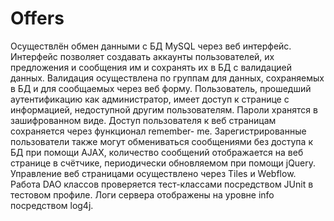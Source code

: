 # Offers
 Осуществлён обмен данными с БД MySQL через веб интерфейс. Интерфейс
позволяет создавать аккаунты пользователей, их предложения и сообщения им и сохранять их в БД c
валидацией данных. Валидация осуществлена по группам для данных, сохраняемых в БД и для
сообщаемых через веб форму. Пользователь, прошедший аутентификацию как администратор, имеет
доступ к странице с информацией, недоступной другим пользователям. Пароли хранятся в
зашифрованном виде. Доступ пользователя к веб страницам сохраняется через функционал remember-
me. Зарегистрированные пользователи также могут обмениваться сообщениями без доступа к БД при
помощи AJAX, количество сообщений отображается на веб странице в счётчике, периодически
обновляемом при помощи jQuery. Управление веб страницами осуществлено через Tiles и Webflow.
Работа DAO классов проверяется тест-классами посредством JUnit в тестовом профиле.
Логи сервера отображены на уровне info посредством log4j.
